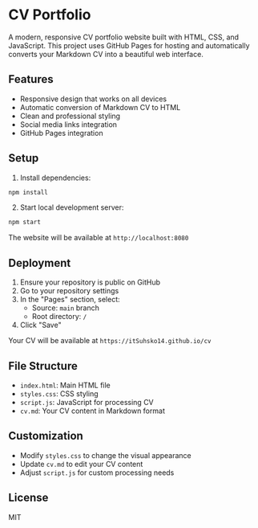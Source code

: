 # CV Portfolio

A modern, responsive CV portfolio website built with HTML, CSS, and JavaScript. This project uses GitHub Pages for hosting and automatically converts your Markdown CV into a beautiful web interface.

## Features

- Responsive design that works on all devices
- Automatic conversion of Markdown CV to HTML
- Clean and professional styling
- Social media links integration
- GitHub Pages integration

## Setup

1. Install dependencies:
```bash
npm install
```

2. Start local development server:
```bash
npm start
```

The website will be available at `http://localhost:8080`

## Deployment

1. Ensure your repository is public on GitHub
2. Go to your repository settings
3. In the "Pages" section, select:
   - Source: `main` branch
   - Root directory: `/`
4. Click "Save"

Your CV will be available at `https://itSuhsko14.github.io/cv`

## File Structure

- `index.html`: Main HTML file
- `styles.css`: CSS styling
- `script.js`: JavaScript for processing CV
- `cv.md`: Your CV content in Markdown format

## Customization

- Modify `styles.css` to change the visual appearance
- Update `cv.md` to edit your CV content
- Adjust `script.js` for custom processing needs

## License

MIT
